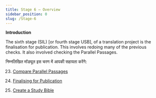 ```yaml
---
title: Stage 6 – Overview
sidebar_position: 0
slug: /Stage-6
---
```




**Introduction**


The sixth stage (SIL) [or fourth stage USB], of a translation project is the finalisation for publication. This involves redoing many of the previous checks. It also involved checking the Parallel Passages.


निम्नलिखित मॉड्यूल इस चरण में आपकी सहायता करेंगे:


 23. [Compare Parallel Passages](/23.PP)


 24. [Finalising for Publication](/24.FFP)


 25. [Create a Study Bible](/25.StudyBibles)

